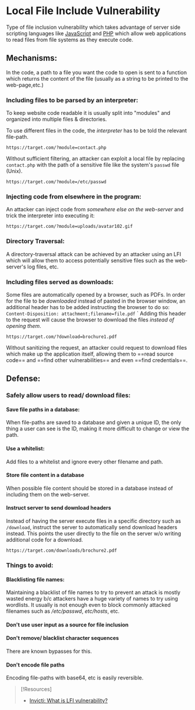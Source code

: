 
# Local File Include Vulnerability
Type of file inclusion vulnerability which takes advantage of server side scripting languages like [JavaScript](/coding/languages/javascript.md) and [PHP](/coding/languages/PHP.md) which allow web applications to read files from file systems as they execute code.
## Mechanisms:
In the code, a path to a file you want the code to open is sent to a function which returns the content of the file (usually as a string to be printed to the web-page,etc.)
### Including files to be parsed by an interpreter:
To keep website code readable it is usually split into "modules" and organized into multiple files & directories.

To use different files in the code, the *interpreter* has to be told the relevant file-path.
```
https://target.com/?module=contact.php
```
Without sufficient filtering, an attacker can exploit a local file by replacing `contact.php` with the path of a sensitive file like the system's `passwd` file (Unix).
```
https://target.com/?module=/etc/passwd
```
### Injecting code from elsewhere in the program:
An attacker can inject code from *somewhere else on the web-server* and trick the interpreter into executing it:
```
https://target.com/?module=uploads/avatar102.gif
```
### Directory Traversal:
A directory-traversal attack can be achieved by an attacker using an LFI which will allow them to access potentially sensitive files such as the web-server's log files, etc.
### Including files served as downloads:
Some files are automatically opened by a browser, such as PDFs. In order for the file to be *downloaded* instead of pasted in the browser window, an additional header has to be added instructing the browser to do so:
`Content-Disposition: attachment;filename=file.pdf`
`
Adding this header to the request will cause the browser to download the files *instead of opening them*.
```
https://target.com/?download=brochure1.pdf
```
Without sanitizing the request, an attacker could request to download files which make up the application itself, allowing them to ==read source code== and ==find other vulnerabilities== and even ==find credentials==.
## Defense:
### Safely allow users to read/ download files:
#### Save file paths in a database:
When file-paths are saved to a database and given a unique ID, the only thing a user can see is the ID, making it more difficult to change or view the path.
#### Use a whitelist:
Add files to a whitelist and ignore every other filename and path.
#### Store file content in a database
When possible file content should be stored in a database instead of including them on the web-server.
#### Instruct server to send download headers
Instead of having the server execute files in a specific directory such as `/download`, instruct the server to automatically send download headers instead. This points the user directly to the file on the server w/o writing additional code for a download.
```
https://target.com/downloads/brochure2.pdf
```
### Things to avoid:
#### Blacklisting file names:
Maintaining a blacklist of file names to try to prevent an attack is mostly wasted energy b/c attackers have a huge variety of names to try using wordlists. It usually is not enough even to block commonly attacked filenames such as */etc/passwd*, *etc/hosts*, etc.
#### Don't use user input as a source for file inclusion
#### Don't remove/ blacklist character sequences
There are known bypasses for this.
#### Don't encode file paths
Encoding file-paths with base64, etc is easily reversible.

>[!Resources]
> - [Invicti: What is LFI vulnerability?](https://www.invicti.com/blog/web-security/local-file-inclusion-vulnerability/)


